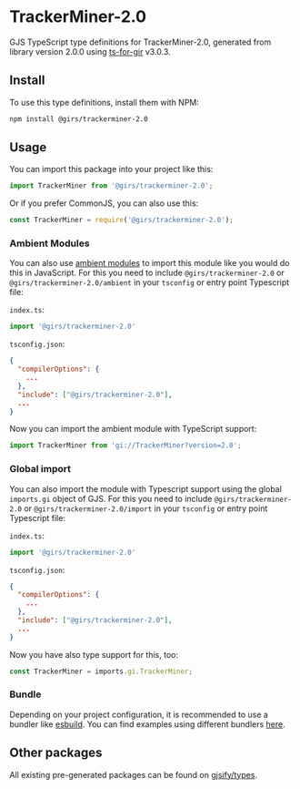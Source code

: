 
# TrackerMiner-2.0

GJS TypeScript type definitions for TrackerMiner-2.0, generated from library version 2.0.0 using [ts-for-gir](https://github.com/gjsify/ts-for-gir) v3.0.3.


## Install

To use this type definitions, install them with NPM:
```bash
npm install @girs/trackerminer-2.0
```

## Usage

You can import this package into your project like this:
```ts
import TrackerMiner from '@girs/trackerminer-2.0';
```

Or if you prefer CommonJS, you can also use this:
```ts
const TrackerMiner = require('@girs/trackerminer-2.0');
```

### Ambient Modules

You can also use [ambient modules](https://github.com/gjsify/ts-for-gir/tree/main/packages/cli#ambient-modules) to import this module like you would do this in JavaScript.
For this you need to include `@girs/trackerminer-2.0` or `@girs/trackerminer-2.0/ambient` in your `tsconfig` or entry point Typescript file:

`index.ts`:
```ts
import '@girs/trackerminer-2.0'
```

`tsconfig.json`:
```json
{
  "compilerOptions": {
    ...
  },
  "include": ["@girs/trackerminer-2.0"],
  ...
}
```

Now you can import the ambient module with TypeScript support: 

```ts
import TrackerMiner from 'gi://TrackerMiner?version=2.0';
```

### Global import

You can also import the module with Typescript support using the global `imports.gi` object of GJS.
For this you need to include `@girs/trackerminer-2.0` or `@girs/trackerminer-2.0/import` in your `tsconfig` or entry point Typescript file:

`index.ts`:
```ts
import '@girs/trackerminer-2.0'
```

`tsconfig.json`:
```json
{
  "compilerOptions": {
    ...
  },
  "include": ["@girs/trackerminer-2.0"],
  ...
}
```

Now you have also type support for this, too:

```ts
const TrackerMiner = imports.gi.TrackerMiner;
```

### Bundle

Depending on your project configuration, it is recommended to use a bundler like [esbuild](https://esbuild.github.io/). You can find examples using different bundlers [here](https://github.com/gjsify/ts-for-gir/tree/main/examples).

## Other packages

All existing pre-generated packages can be found on [gjsify/types](https://github.com/gjsify/types).

